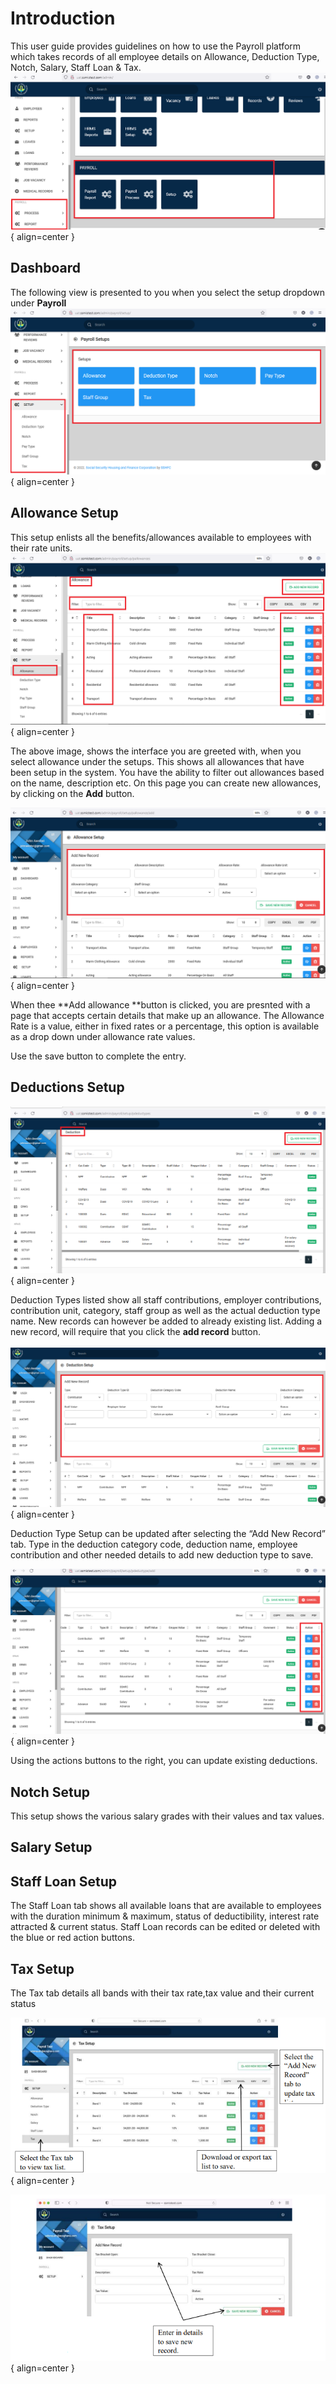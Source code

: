 # Introduction

This user guide provides guidelines on how to use the Payroll platform which takes records of all employee details on Allowance, Deduction Type, Notch, Salary, Staff Loan & Tax.
![Figure 4](img/payroll_dashboard.png){ align=center }

## Dashboard

The following view is presented to you when you select the setup dropdown under **Payroll**
![Figure 4](img/payroll_setup.png){ align=center }

## Allowance Setup

This setup enlists all the benefits/allowances available to employees with their rate units.
![Figure 4](img/payroll_allowance_list.png){ align=center }

The above image, shows the interface you are greeted with, when you select allowance under the setups. 
This shows all allowances that have been setup in the system. You have the ability to filter out allowances based on the name, description etc. On this page you can create new allowances, by clicking on the **Add** button.

![Figure 4](img/payroll_allowance_add.png){ align=center }

When thee **Add allowance **button is clicked, you are presnted with a page that accepts certain details that make up an allowance.
The Allowance Rate is a value, either in fixed rates or a percentage, this option is available as a drop down under allowance rate values.

Use the save button to complete the entry.



## Deductions Setup

![Figure 4](img/payroll_deduction_list.png){ align=center }


Deduction Types listed show all staff contributions, employer contributions, contribution unit, category, staff group as well as the actual deduction type name. 
New records can however be added to already existing list. 
Adding a new record, will require that you click the **add record** button.

![Figure 4](img/payroll_deduction_add.png){ align=center }

Deduction Type Setup can be updated after selecting the “Add New Record” tab. Type in the deduction category code, deduction name, employee contribution and other needed details to add new deduction type to save.

![Figure 4](img/payroll_deduction_update.png){ align=center }

Using the actions buttons to the right, you can update existing deductions.

## Notch Setup

This setup shows the various salary grades with their values and tax values.

## Salary Setup

## Staff Loan Setup

The Staff Loan tab shows all available loans that are available to employees with the duration minimum & maximum, status of deductibility, interest rate attracted &  current status. Staff Loan records can be edited or deleted with the blue or red action buttons.

## Tax Setup

The Tax tab details all bands with their tax rate,tax value and their current status

![Figure 4](img/payroll_taskSetup_001.png){ align=center }

![Figure 4](img/payroll_taskSetup_002.png){ align=center }
